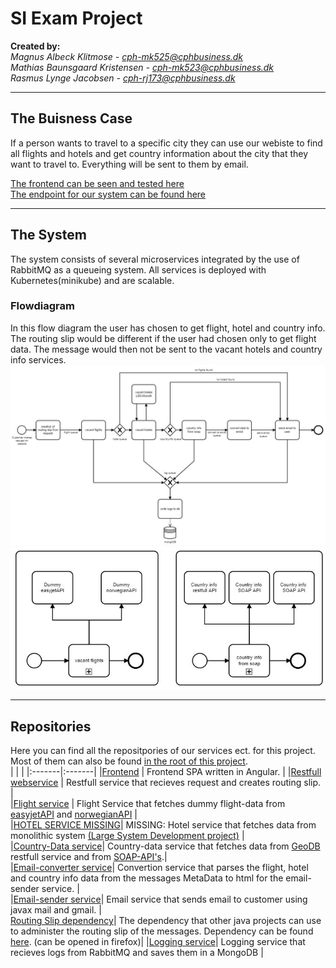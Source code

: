 # SI Exam Project

**Created by:**  
*Magnus Albeck Klitmose - cph-mk525@cphbusiness.dk*  
*Mathias Baunsgaard Kristensen - cph-mk523@cphbusiness.dk*  
*Rasmus Lynge Jacobsen - cph-rj173@cphbusiness.dk*  

* * * 

## The Buisness Case
If a person wants to travel to a specific city they can use our webiste to find all flights and hotels and get country information about the city that they want to travel to.
Everything will be sent to them by email. 

[The frontend can be seen and tested here](http://134.209.254.220/)  
[The endpoint for our system can be found here](http://134.209.254.220:30800/)  

* * * 

## The System 
The system consists of several microservices integrated by the use of RabbitMQ as a queueing system. All services is deployed with Kubernetes(minikube) and are scalable.  



### Flowdiagram  
In this flow diagram the user has chosen to get flight, hotel and country info.  
The routing slip would be different if the user had chosen only to get flight data. The message would then not be sent to the vacant hotels and country info services.  
![](https://github.com/SoftSiGroupMMR/About/blob/main/Diagrams/Flow_Digagram.JPG)  
![](https://github.com/SoftSiGroupMMR/About/blob/main/Diagrams/sub-process.JPG)  
  

  
* * * 
## Repositories
Here you can find all the repositpories of our services ect. for this project. Most of them can also be found [in the root of this project](https://github.com/SoftSiGroupMMR).  
| | |
|:-------|:-------|
|[Frontend](https://github.com/SoftSiGroupMMR/frontend) | Frontend SPA written in Angular. |
|[Restfull webservice](https://github.com/SoftSiGroupMMR/restfull) | Restfull service that recieves request and creates routing slip. |  
|[Flight service](https://github.com/SoftSiGroupMMR/aggregator) | Flight Service that fetches dummy flight-data from [easyjetAPI](https://github.com/SoftSiGroupMMR/easyjetAPI) and [norwegianAPI](https://github.com/SoftSiGroupMMR/norwegianAPI)  |  
|[HOTEL SERVICE MISSING](https://github.com/SoftSiGroupMMR/)| MISSING: Hotel service that fetches data from monolithic system [(Large System Development project)](https://github.com/LargeSystemsDevelopment2020/Moonlodge-Backend) |  
|[Country-Data service](https://github.com/SoftSiGroupMMR/countryData)| Country-data service that fetches data from [GeoDB](http://geodb-cities-api.wirefreethought.com/) restfull service and from [SOAP-API's](https://documenter.getpostman.com/view/8854915/Szf26WHn?version=latest#33a2b225-11a6-48d3-a695-fb0989cc4971).|  
|[Email-converter service](https://github.com/SoftSiGroupMMR/emai-builder)| Convertion service that parses the flight, hotel and country info data from the messages MetaData to html for the email-sender service. |  
|[Email-sender service](https://github.com/SoftSiGroupMMR/email)| Email service that sends email to customer using javax mail and gmail. |  
[Routing Slip dependency](https://github.com/SoftSiGroupMMR/RoutingSlip)| The dependency that other java projects can use to administer the routing slip of the messages.  Dependency can be found [here](http://rasmuslynge.com:8081/#artifact/get.dk.si/routingslip). (can be opened in firefox)|
|[Logging service](https://github.com/SoftSiGroupMMR/LogDB)| Logging service that recieves logs from RabbitMQ and saves them in a MongoDB |  

